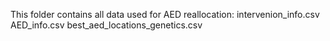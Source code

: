 This folder contains all data used for AED reallocation:
intervenion_info.csv
AED_info.csv
best_aed_locations_genetics.csv
